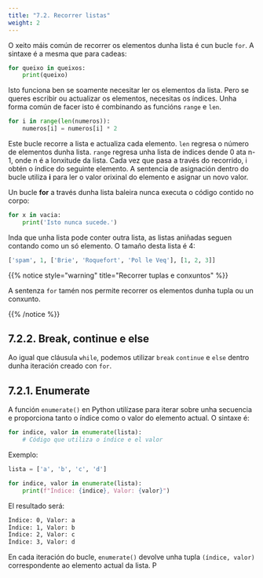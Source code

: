 ```yaml
---
title: "7.2. Recorrer listas"
weight: 2
---
```


O xeito máis común de recorrer os elementos dunha lista é cun bucle `for`. A sintaxe é a mesma que para cadeas:

```python
for queixo in queixos:
	print(queixo)
```

Isto funciona ben se soamente necesitar ler os elementos da lista. Pero se queres escribir ou actualizar os elementos, necesitas os índices. Unha forma común de facer isto é combinando as funcións `range` e `len`.

```python
for i in range(len(numeros)):
	numeros[i] = numeros[i] * 2
```

Este bucle recorre a lista e actualiza cada elemento. `len` regresa o número de elementos dunha lista. `range` regresa unha lista de índices dende 0 ata n-1, onde n é a lonxitude da lista. Cada vez que pasa a través do recorrido, i obtén o índice do seguinte elemento. A sentencia de asignación dentro do bucle utiliza **i** para ler o valor orixinal do elemento e asignar un novo valor.

Un bucle **for** a través dunha lista baleira nunca executa o código contido no corpo:

```python
for x in vacia:
	print('Isto nunca sucede.')
```

Inda que unha lista pode conter outra lista, as listas aniñadas seguen contando como un só elemento. O tamaño desta lista é 4:

```python
['spam', 1, ['Brie', 'Roquefort', 'Pol le Veq'], [1, 2, 3]]
```

{{% notice style="warning" title="Recorrer tuplas e conxuntos" %}}

A sentenza `for` tamén nos permite recorrer os elementos dunha tupla ou un conxunto.

{{% /notice %}}

## 7.2.2. Break, continue e else

Ao igual que cláusula `while`, podemos utilizar `break` `continue` e `else` dentro dunha iteración creado con `for`.

## 7.2.1. Enumerate

A función `enumerate()` en Python utilízase para iterar sobre unha secuencia e proporciona tanto o índice como o valor do elemento actual. O sintaxe é:

```python
for indice, valor in enumerate(lista):
    # Código que utiliza o índice e el valor
```

Exemplo:

```python
lista = ['a', 'b', 'c', 'd']

for indice, valor in enumerate(lista):
    print(f"Índice: {indice}, Valor: {valor}")
```

El resultado será:

```bash
Índice: 0, Valor: a
Índice: 1, Valor: b
Índice: 2, Valor: c
Índice: 3, Valor: d
```

En cada iteración do bucle, `enumerate()` devolve unha tupla `(índice, valor)` correspondente ao elemento actual da lista. P